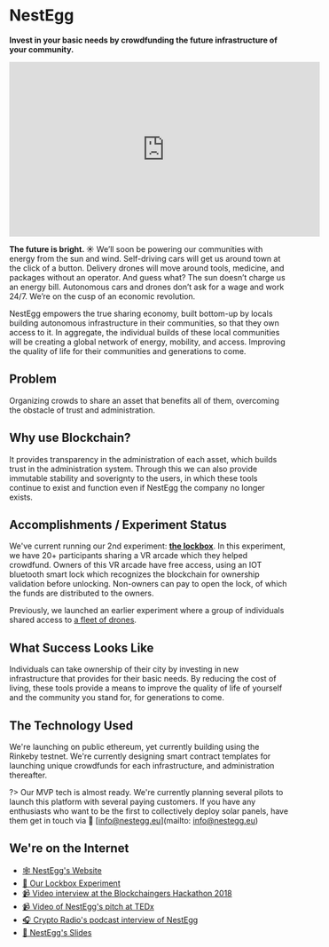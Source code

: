 # NestEgg

**Invest in your basic needs by crowdfunding the future infrastructure of your community.**

<center><iframe width="560" height="315" src="https://www.youtube.com/embed/SmdDkS1y4wY" frameborder="0" allow="autoplay; encrypted-media" allowfullscreen></iframe></center>

**The future is bright. ☀️**
We’ll soon be powering our communities with energy from the sun and wind. Self-driving cars will get us around town at the click of a button. Delivery drones will move around tools, medicine, and packages without an operator.
And guess what?
The sun doesn’t charge us an energy bill. Autonomous cars and drones don’t ask for a wage and work 24/7.
We’re on the cusp of an economic revolution.

NestEgg empowers the true sharing economy, built bottom-up by locals building autonomous infrastructure in their communities, so that they own access to it.
In aggregate, the individual builds of these local communities will be creating a global network of energy, mobility, and access. Improving the quality of life for their communities and generations to come.


## Problem 
Organizing crowds to share an asset that benefits all of them, overcoming the obstacle of trust and administration.


## Why use Blockchain?
It provides transparency in the administration of each asset, which builds trust in the administration system. Through this we can also provide immutable stability and soverignty to the users, in which these tools continue to exist and function even if NestEgg the company no longer exists.

## Accomplishments / Experiment Status
We've current running our 2nd experiment: [**the lockbox**](http://lockbox.nestegg.eu). In this experiment, we have 20+ participants sharing a VR arcade which they helped crowdfund. Owners of this VR arcade have free access, using an IOT bluetooth smart lock which recognizes the blockchain for ownership validation before unlocking. Non-owners can pay to open the lock, of which the funds are distributed to the owners.

Previously, we launched an earlier experiment where a group of individuals shared access to [a fleet of drones](https://medium.com/nestegg/droneshare-in-review-d9bf4dcc8052).


## What Success Looks Like
Individuals can take ownership of their city by investing in new infrastructure that provides for their basic needs. By reducing the cost of living, these tools provide a means to improve the quality of life of yourself and the community you stand for, for generations to come.

## The Technology Used 
We're launching on public ethereum, yet currently building using the Rinkeby testnet. We're currently designing smart contract templates for launching unique crowdfunds for each infrastructure, and administration thereafter. 



?> Our MVP tech is almost ready. We're currently planning several pilots to launch this platform with several paying customers. If you have any enthusiasts who want to be the first to collectively deploy solar panels, have them get in touch via 💌 [info@nestegg.eu](mailto: info@nestegg.eu)

## We're on the Internet

* [🕸 NestEgg's Website](https://nestegg.eu)
* [🔑 Our Lockbox Experiment](https://lockbox.nestegg.eu)
* [📹 Video interview at the Blockchaingers Hackathon 2018](https://www.youtube.com/watch?v=VRiaQLwAZn4)
* [📹 Video of NestEgg's pitch at TEDx](https://www.youtube.com/watch?v=KPsXJ7VMdJM)
* [🎧 Crypto Radio's podcast interview of NestEgg](https://www.youtube.com/watch?v=26Y9lWKZt-s)
* <a href="_media/pdf_nestegg.pdf">📄 NestEgg's Slides</a>
